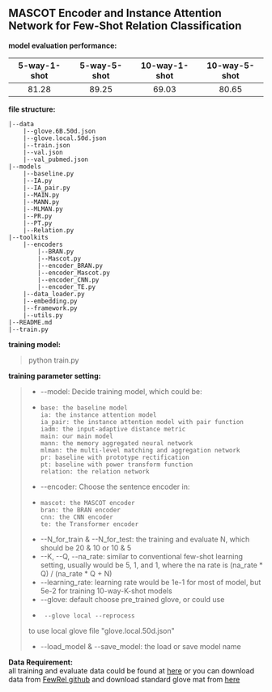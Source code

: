 ## MASCOT Encoder and Instance Attention Network for Few-Shot Relation Classification

**model evaluation performance:** 

| 5-way-1-shot  | 5-way-5-shot | 10-way-1-shot | 10-way-5-shot |
| :----: | :----: | :----: | :----: |
| 81.28      | 89.25       |69.03       |80.65       | 

**file structure:**  

    |--data
        |--glove.6B.50d.json  
        |--glove.local.50d.json  
        |--train.json  
        |--val.json  
        |--val_pubmed.json  
    |--models
        |--baseline.py
        |--IA.py
        |--IA_pair.py
        |--MAIN.py
        |--MANN.py
        |--MLMAN.py
        |--PR.py
        |--PT.py
        |--Relation.py
    |--toolkits
        |--encoders
            |--BRAN.py
            |--Mascot.py
            |--encoder_BRAN.py
            |--encoder_Mascot.py
            |--encoder_CNN.py
            |--encoder_TE.py
        |--data_loader.py
        |--embedding.py
        |--framework.py
        |--utils.py
    |--README.md
    |--train.py

**training model:**
>python train.py
    
**training parameter setting:**
> * --model: Decide training model, which could be:
> +     base: the baseline model
>       ia: the instance attention model
>       ia_pair: the instance attention model with pair function
>       iadm: the input-adaptive distance metric 
>       main: our main model
>       mann: the memory aggregated neural network
>       mlman: the multi-level matching and aggregation network
>       pr: baseline with prototype rectification 
>       pt: baseline with power transform function
>       relation: the relation network 
> * --encoder: Choose the sentence encoder in: 
> +     mascot: the MASCOT encoder
>       bran: the BRAN encoder
>       cnn: the CNN encoder
>       te: the Transformer encoder
> * --N_for_train \& --N_for_test: the training and evaluate N, which should be 20 \& 10 or 10 \& 5
> * --K, --Q, --na_rate: similar to conventional few-shot learning setting, usually would be 5, 1, and 1, where the na rate is (na_rate * Q) / (na_rate * Q + N)
> * --learning_rate: learning rate would be 1e-1 for most of model, but 5e-2 for training 10-way-K-shot models
> * --glove: default choose pre_trained glove, or could use
> +      --glove local --reprocess
> to use local glove file "glove.local.50d.json"
> * --load_model \& --save_model: the load or save model name

**Data Requirement:**   
all training and evaluate data could be found at [here](https://drive.google.com/drive/folders/17pwbulrE6HoUBHnEjrIihC-Om-0z3YFB?usp=sharing)
or you can download data from [FewRel github](https://github.com/thunlp/FewRel) and download standard glove mat from [here](https://nlp.stanford.edu/projects/glove/)
